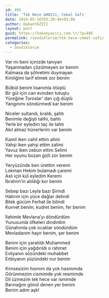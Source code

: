 ```yaml
---
id: 495
title: 'Tek Hece &#8211; Cemal Safi'
date: 2019-05-16T03:20:49+03:00
author: HakanYAZICI
layout: post
guid: https://hakanyazici.com.tr/?p=495
permalink: /sevdiklerim/tek-hece-cemal-safi/
categories:
  - Sevdiklerim
---
```

Var mı beni içinizde tanıyan  
Yaşanmadan çözülmeyen sır benim  
Kalmasa da şöhretimi duymayan  
Kimliğimi tarif etmek zor benim

Bülbül benim lisanımla ötüştü  
Bir gül için can evinden tutuştu  
Yüreğine Toroslar’ dan çığ düştü  
Yangınımı söndürmedi kar benim

Niceler sultandı, kraldı, şahtı  
Benimle değişti talihi, bahtı  
Yerle bir eyledim taç ile tahtı  
Akıl almaz hünerlerim var benim

Kamil iken cahil ettim alimi  
Vahşi iken yahşi ettim zalimi  
Yavuz iken zebun ettim Selimi  
Her oyunu bozan gizli zor benim

Yeryüzünde ben ürettim veremi  
Lokman Hekim bulamadı çaremi  
Aslı için kül eyledim Keremi  
İbrahim’in atıldığı kor benim

Sebep bazı Leyla bazı Şirindi  
Hatırım için yüce dağlar delindi  
Bilek gücüm Ferhat ile bilindi  
Kuvvet benim, kudret benim, fer benim

İlahimle Mevlana’yı döndürdüm  
Yunusumla öfkeleri dindirdim  
Günahımla çok ocaklar söndürdüm  
Mevladanım hayır benim, şer benim

Benim için yaratıldı Muhammed  
Benim için yağdırıldı o rahmet  
Evliyanın sözündeki muhabbet  
Enbiyanın yüzündeki nur benim

Kimsesizim hısmım da yok hasmımda  
Görünmezim cismimde yok resmimde  
Dil üzmezim tek hece var ismimde  
Barınağım gönül denen yer benim  
Benim adım aşk!